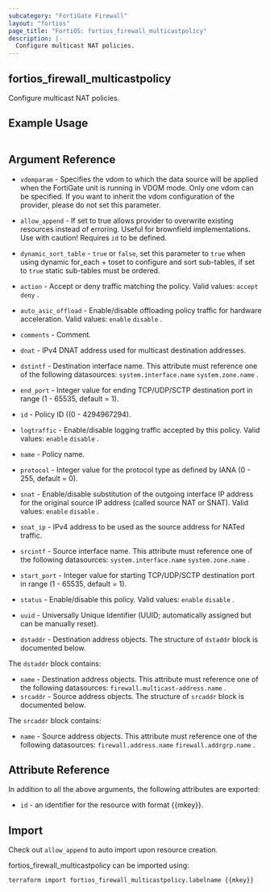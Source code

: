 ```yaml
---
subcategory: "FortiGate Firewall"
layout: "fortios"
page_title: "FortiOS: fortios_firewall_multicastpolicy"
description: |-
  Configure multicast NAT policies.
---
```


## fortios_firewall_multicastpolicy
Configure multicast NAT policies.

## Example Usage

```hcl

```

## Argument Reference
* `vdomparam` - Specifies the vdom to which the data source will be applied when the FortiGate unit is running in VDOM mode. Only one vdom can be specified. If you want to inherit the vdom configuration of the provider, please do not set this parameter.
* `allow_append` - If set to true allows provider to overwrite existing resources instead of erroring. Useful for brownfield implementations. Use with caution! Requires `id` to be defined.
* `dynamic_sort_table` - `true` or `false`, set this parameter to `true` when using dynamic for_each + toset to configure and sort sub-tables, if set to `true` static sub-tables must be ordered.

* `action` - Accept or deny traffic matching the policy. Valid values: `accept` `deny` .
* `auto_asic_offload` - Enable/disable offloading policy traffic for hardware acceleration. Valid values: `enable` `disable` .
* `comments` - Comment.
* `dnat` - IPv4 DNAT address used for multicast destination addresses.
* `dstintf` - Destination interface name. This attribute must reference one of the following datasources: `system.interface.name` `system.zone.name` .
* `end_port` -  Integer value for ending TCP/UDP/SCTP destination port in range (1 - 65535, default = 1).
* `id` - Policy ID ((0 - 4294967294).
* `logtraffic` - Enable/disable logging traffic accepted by this policy. Valid values: `enable` `disable` .
* `name` - Policy name.
* `protocol` - Integer value for the protocol type as defined by IANA (0 - 255, default = 0).
* `snat` - Enable/disable substitution of the outgoing interface IP address for the original source IP address (called source NAT or SNAT). Valid values: `enable` `disable` .
* `snat_ip` - IPv4 address to be used as the source address for NATed traffic.
* `srcintf` - Source interface name. This attribute must reference one of the following datasources: `system.interface.name` `system.zone.name` .
* `start_port` - Integer value for starting TCP/UDP/SCTP destination port in range (1 - 65535, default = 1).
* `status` - Enable/disable this policy. Valid values: `enable` `disable` .
* `uuid` - Universally Unique Identifier (UUID; automatically assigned but can be manually reset).
* `dstaddr` - Destination address objects. The structure of `dstaddr` block is documented below.

The `dstaddr` block contains:

* `name` - Destination address objects. This attribute must reference one of the following datasources: `firewall.multicast-address.name` .
* `srcaddr` - Source address objects. The structure of `srcaddr` block is documented below.

The `srcaddr` block contains:

* `name` - Source address objects. This attribute must reference one of the following datasources: `firewall.address.name` `firewall.addrgrp.name` .

## Attribute Reference

In addition to all the above arguments, the following attributes are exported:
* `id` - an identifier for the resource with format {{mkey}}.

## Import

Check out `allow_append` to auto import upon resource creation.

fortios_firewall_multicastpolicy can be imported using:
```sh
terraform import fortios_firewall_multicastpolicy.labelname {{mkey}}
```
